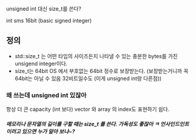 unsigned int 대신 size_t를 쓴다?

int sms 16bit (basic signed integer) 


## 정의
- std::size_t 는 어떤 타입의 사이즈든지 나타낼 수 있는 충분한 bytes를 가진 unsigend integer이다.
- size_t는 64bit OS 에서 부호없는 64bit 정수로 보장받는다. (보장받는거니까 꼭 64bit는 아닐 수 있음 32비트일수도 (이게 unsigned int랑 다른점))
### 왜  쓰는데 unsigned int 있잖아
항상 더 큰 capacity (int 보다)
vector 와 array 의 index도 표현하기 쉽다.
##### 메모리나 문자열의 길이를 구할 때는 size_t 를 쓴다. 가독성도 좋잖아 ㅋ 언사인드인트 이러고 있으면 누가 알아 보냐~?



